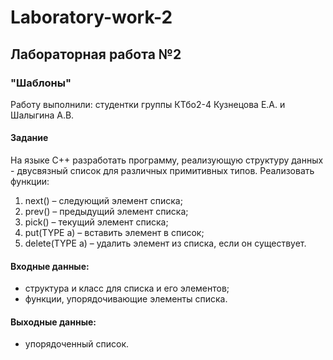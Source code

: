 # Laboratory-work-2
## Лабораторная работа №2 ##
### "Шаблоны" ###

Работу выполнили: студентки группы КТбо2-4 Кузнецова Е.А. и Шалыгина А.В.

#### Задание ####

На языке С++ разработать программу, реализующую структуру данных - двусвязный список для различных примитивных типов.
Реализовать функции:
1) next() – следующий элемент списка;
2) prev() – предыдущий элемент списка;
3) pick() – текущий элемент списка;
4) put(TYPE a) – вставить элемент в список;
5) delete(TYPE a) – удалить элемент из списка, если он существует.

#### Входные данные: ####
* структура и класс для списка и его элементов;
* функции, упорядочивающие элементы списка.

#### Выходные данные: ####
* упорядоченный список.
